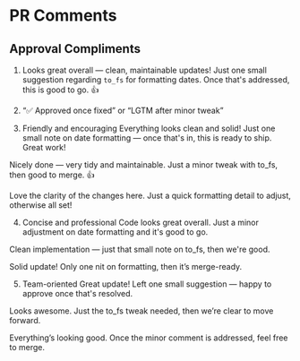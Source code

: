 # PR Comments

## Approval Compliments
1. Looks great overall — clean, maintainable updates! Just one small suggestion regarding `to_fs` for formatting dates. Once that's addressed, this is good to go. 👍

2. “✅ Approved once fixed” or “LGTM after minor tweak”

3. Friendly and encouraging
Everything looks clean and solid! Just one small note on date formatting — once that's in, this is ready to ship. Great work!

Nicely done — very tidy and maintainable. Just a minor tweak with to_fs, then good to merge. 👍

Love the clarity of the changes here. Just a quick formatting detail to adjust, otherwise all set!

4. Concise and professional
Code looks great overall. Just a minor adjustment on date formatting and it's good to go.

Clean implementation — just that small note on to_fs, then we're good.

Solid update! Only one nit on formatting, then it’s merge-ready.

5. Team-oriented
Great update! Left one small suggestion — happy to approve once that's resolved.

Looks awesome. Just the to_fs tweak needed, then we’re clear to move forward.

Everything’s looking good. Once the minor comment is addressed, feel free to merge.

